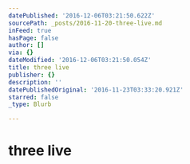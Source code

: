 ```yaml
---
datePublished: '2016-12-06T03:21:50.622Z'
sourcePath: _posts/2016-11-20-three-live.md
inFeed: true
hasPage: false
author: []
via: {}
dateModified: '2016-12-06T03:21:50.054Z'
title: three live
publisher: {}
description: ''
datePublishedOriginal: '2016-11-23T03:33:20.921Z'
starred: false
_type: Blurb

---
```

# three live